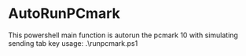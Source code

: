 # AutoRunPCmark
This powershell main function is autorun the pcmark 10 with simulating sending tab key 
usage:
.\runpcmark.ps1
